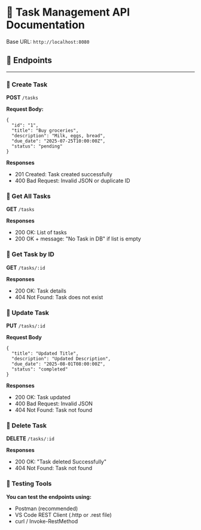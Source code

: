 # 📘 Task Management API Documentation

Base URL: `http://localhost:8080`

## 📌 Endpoints

---

### 🔹 Create Task

**POST** `/tasks`

**Request Body:**
```
{
  "id": "1",
  "title": "Buy groceries",
  "description": "Milk, eggs, bread",
  "due_date": "2025-07-25T10:00:00Z",
  "status": "pending"
}
```
**Responses**
- 201 Created: Task created successfully
- 400 Bad Request: Invalid JSON or duplicate ID

### 🔹 Get All Tasks

**GET** `/tasks`

**Responses**

- 200 OK: List of tasks
- 200 OK + message: "No Task in DB" if list is empty

### 🔹 Get Task by ID

**GET** `/tasks/:id`

**Responses**

- 200 OK: Task details
- 404 Not Found: Task does not exist

### 🔹 Update Task
**PUT** `/tasks/:id`

**Request Body**

```
{
  "title": "Updated Title",
  "description": "Updated Description",
  "due_date": "2025-08-01T08:00:00Z",
  "status": "completed"
}
```

**Responses**

- 200 OK: Task updated
- 400 Bad Request: Invalid JSON
- 404 Not Found: Task not found

### 🔹 Delete Task

**DELETE** `/tasks/:id`

**Responses**

- 200 OK: "Task deleted Successfully"
- 404 Not Found: Task not found

### 🧪 Testing Tools
**You can test the endpoints using:**
- Postman (recommended)
- VS Code REST Client (.http or .rest file)
- curl / Invoke-RestMethod





